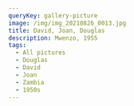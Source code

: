 ```yaml
---
queryKey: gallery-picture
image: /img/img_20210826_0013.jpg
title: David, Joan, Douglas
description: Mwenzo, 1955
tags:
  - All pictures
  - Douglas
  - David
  - Joan
  - Zambia
  - 1950s
---
```

